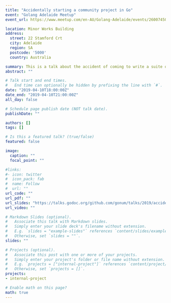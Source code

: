 ```yaml
---
title: "Accidentally starting a community project in Go"
event: "Golang Adelaide Meetup"
event_url: https://www.meetup.com/en-AU/Golang-Adelaide/events/260074503/

location: Minor Works Building
address:
  street: 22 Stamford Crt
  city: Adelaide
  region: SA
  postcode: '5000'
  country: Australia

summary: This is a talk about the accident of coming to write a suite of scientific software and how that works with Go, and some design principles in Gonum that deviate from idiomatic Go.
abstract: ""

# Talk start and end times.
#   End time can optionally be hidden by prefixing the line with `#`.
date: "2019-04-10T18:00:00Z"
date_end: "2019-04-10T21:00:00Z"
all_day: false

# Schedule page publish date (NOT talk date).
publishDate: ""

authors: []
tags: []

# Is this a featured talk? (true/false)
featured: false

image:
  caption: ""
  focal_point: ""

#links:
#- icon: twitter
#  icon_pack: fab
#  name: Follow
#  url: ""
url_code: ""
url_pdf: ""
url_slides: "https://talks.godoc.org/github.com/gonum/talks/2019/accidental.slide"
url_video: ""

# Markdown Slides (optional).
#   Associate this talk with Markdown slides.
#   Simply enter your slide deck's filename without extension.
#   E.g. `slides = "example-slides"` references `content/slides/example-slides.md`.
#   Otherwise, set `slides = ""`.
slides: ""

# Projects (optional).
#   Associate this post with one or more of your projects.
#   Simply enter your project's folder or file name without extension.
#   E.g. `projects = ["internal-project"]` references `content/project/deep-learning/index.md`.
#   Otherwise, set `projects = []`.
projects:
- internal-project

# Enable math on this page?
math: true
---
```

